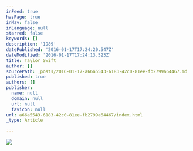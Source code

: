 ```yaml
---
inFeed: true
hasPage: true
inNav: false
inLanguage: null
starred: false
keywords: []
description: '1989'
datePublished: '2016-01-17T17:24:20.547Z'
dateModified: '2016-01-17T17:24:13.523Z'
title: Taylor Swift
author: []
sourcePath: _posts/2016-01-17-a66a5543-6183-42c0-81ee-fb2799a64467.md
published: true
authors: []
publisher:
  name: null
  domain: null
  url: null
  favicon: null
url: a66a5543-6183-42c0-81ee-fb2799a64467/index.html
_type: Article

---
```

![](https://the-grid-user-content.s3-us-west-2.amazonaws.com/069c2555-450c-4bf3-af30-a8578f047e3e.jpg)